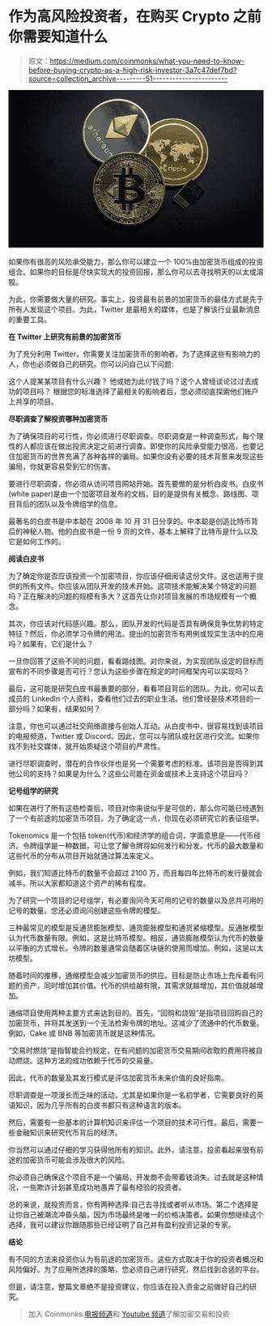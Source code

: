 # 作为高风险投资者，在购买 Crypto 之前你需要知道什么

> 原文：<https://medium.com/coinmonks/what-you-need-to-know-before-buying-crypto-as-a-high-risk-investor-3a7c47def7bd?source=collection_archive---------51----------------------->

![](img/d76f83573911920282b60a22ff92f0fe.png)

如果你有很高的风险承受能力，那么你可以建立一个 100%由加密货币组成的投资组合。如果你的目标是尽快实现大的投资回报，那么你可以去寻找明天的以太或溶胶。

为此，你需要做大量的研究。事实上，投资最有前景的加密货币的最佳方式是先于所有人发现这个项目。为此，Twitter 是最相关的媒体，也是了解该行业最新消息的重要工具。

**在 Twitter 上研究有前景的加密货币**

为了充分利用 Twitter，你需要关注加密货币的影响者。为了选择这些有影响力的人，你也必须做自己的研究。你可以问自己以下问题:

这个人提某某项目有什么兴趣？
他或她为此付钱了吗？这个人曾经谈论过过去成功的项目吗？
根据您的标准选择了最相关的影响者后，您必须彻底探索他们帐户上共享的项目。

**尽职调查了解投资哪种加密货币**

为了确保项目的可行性，你必须进行尽职调查。尽职调查是一种调查形式，每个理性的人都应该在做出投资决定之前进行调查。即使你的风险承受能力很高，也要记住加密货币的世界充满了各种各样的骗局。如果你没有必要的技术背景来发现这些骗局，你就更容易受到它的伤害。

要进行尽职调查，你必须从访问项目网站开始。首先要做的是分析白皮书。白皮书(white paper)是由一个加密项目发布的文档，目的是提供有关概念、路线图、项目背后的团队以及令牌组学的信息。

最著名的白皮书是中本聪在 2008 年 10 月 31 日分享的。中本聪是创造比特币背后的神秘人物。他的白皮书是一份 9 页的文件，基本上解释了比特币是什么以及它是如何工作的。

**阅读白皮书**

为了确定你是否应该投资一个加密项目，你应该仔细阅读这份文件。这也适用于提供的所有文件。你应该从团队开发的技术开始。这项技术能解决某个特定的问题吗？正在解决的问题的规模有多大？这首先让你对项目发展的市场规模有一个概念。

其次，你应该对代码感兴趣。那么，团队开发的代码是否具有确保竞争优势的特定特征？然后，你必须学习令牌的用法。提出的加密货币有用例或现实生活中的应用吗？如果有，它们是什么？

一旦你回答了这些不同的问题，看看路线图。对你来说，为实现团队设定的目标而宣布的不同步骤是否可行？您认为这些步骤在规定的时间框架内可以实现吗？

最后，这可能是研究白皮书最重要的部分，看看项目背后的团队。为此，你可以去成员的 LinkedIn 个人资料，查看他们过去的职业生活。他们曾经是技术项目的一部分吗？如果有，结果如何？

注意，你也可以通过社交网络直接与创始人互动。从白皮书中，很容易找到该项目的电报频道，Twitter 或 Discord。因此，您可以与团队或社区进行交流。如果你找不到社交媒体，就开始质疑这个项目的严肃性。

进行尽职调查时，潜在的合作伙伴也是另一个需要考虑的标准。该项目是否得到其他公司的支持？如果是为什么？这些公司能在资金或技术上支持这个项目吗？

**记号组学的研究**

如果在进行了所有这些检查后，项目对你来说似乎是可信的，那么你可能已经遇到了一个有前途的加密货币项目。为了确定这一点，你现在必须研究它的表征组学。

Tokenomics 是一个包括 token(代币)和经济学的组合词，字面意思是——代币经济。令牌组学是一种数据，可让您了解令牌将如何发行和分发。代币的最大数量和这些代币的分布从项目开始就通过算法来定义。

例如，我们知道比特币的数量不会超过 2100 万，而且每四年比特币的发行量就会减半。所以大家都知道这个资产的稀有程度。

为了研究一个项目的记号组学，有必要询问今天可用的记号的数量以及总共可用的记号的数量。您还必须询问创建这些令牌的模型。

三种最常见的模型是反通货膨胀模型、通货膨胀模型和通货紧缩模型。反通胀模型认为代币数量有限。例如，这是比特币模型。相反，通货膨胀模型认为代币的数量以平衡的方式增长。令牌的数量通常会随着区块链的使用而增加。例如，这是以太坊模型。

随着时间的推移，通缩模型会减少加密货币的供应。目标是防止市场上充斥着有问题的资产，同时增加其价值。代币的供给越有限，其需求就越增加，其价值就越增加。

通缩项目使用两种主要方式来达到目的。首先，“回购和烧毁”是指项目回购自己的加密货币，并将其发送到一个无法检索令牌的地址。这减少了流通中的代币数量。例如，Cake 或 BNB 等加密货币就是这种情况。

“交易时燃烧”是指智能合约规定，在有问题的加密货币交易期间收取的费用将被自动燃烧。这种方法的成功依赖于代币的交易量。

因此，代币的数量及其发行模式是评估加密货币未来价值的良好指南。

尽职调查是一项漫长而乏味的活动，尤其是如果你是一名初学者，它需要良好的英语知识，因为几乎所有的白皮书都只有这种语言的版本。

然后，需要有一些基本的计算机知识来评估一个项目的技术可行性。最后，需要一些金融知识来研究代币背后的经济。

你当然可以通过仔细的学习获得他所有的知识。此外，请注意，投资看起来很有前途的加密货币可能会涉及很大的风险。

你必须自己确保这个项目不是一个骗局，开发商不会带着钱消失。过去就是这种情况，一些欺诈计划甚至成功地愚弄了最有经验的投资者。

总的来说，就投资而言，你有两种选择:自己去寻找或者听从市场。第二个选择是让你自己被潮流冲昏头脑，因为市场最终是唯一的价格决策者。如果你想继续这个选择，我可以建议你跟随那些已经证明了自己并有盈利投资记录的专家。

**结论**

有不同的方法来投资你认为有前途的加密货币。这些方式取决于你的投资者概况和风险偏好。为了应用所选择的策略，您必须自己进行研究，然后找到合适的平台。

但是，请注意，整篇文章绝不是投资建议，你应该在投入资金之前做好自己的研究。

> 加入 Coinmonks [电报频道](https://t.me/coincodecap)和 [Youtube 频道](https://www.youtube.com/c/coinmonks/videos)了解加密交易和投资